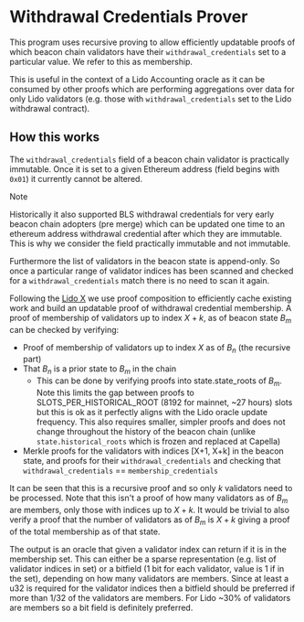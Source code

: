 # Withdrawal Credentials Prover

This program uses recursive proving to allow efficiently updatable proofs of which beacon chain validators have their `withdrawal_credentials` set to a particular value. We refer to this as membership.

This is useful in the context of a Lido Accounting oracle as it can be consumed by other proofs which are performing aggregations over data for only Lido validators (e.g. those with `withdrawal_credentials` set to the Lido withdrawal contract).

## How this works

The `withdrawal_credentials` field of a beacon chain validator is practically immutable. Once it is set to a given Ethereum address (field begins with `0x01`) it currently cannot be altered.

> [!note]
> Historically it also supported BLS withdrawal credentials for very early beacon chain adopters (pre merge) which can be updated one time to an ethereum address withdrawal credential after which they are immutable. This is why we consider the field practically immutable and not immutable.

Furthermore the list of validators in the beacon state is append-only. So once a particular range of validator indices has been scanned and checked for a `withdrawal_credentials` match there is no need to scan it again.

Following the [Lido X](https://github.com/succinctlabs/lidox) we use proof composition to efficiently cache existing work and build an updatable proof of withdrawal credential membership. A proof of membership of validators up to index $X+k$, as of beacon state $B_m$ can be checked by verifying:

- Proof of membership of validators up to index $X$ as of $B_n$ (the recursive part)
- That $B_n$ is a prior state to $B_m$ in the chain
    - This can be done by verifying proofs into state.state_roots of $B_m$. Note this limits the gap between proofs to SLOTS_PER_HISTORICAL_ROOT (8192 for mainnet, ~27 hours) slots but this is ok as it perfectly aligns with the Lido oracle update frequency. This also requires smaller, simpler proofs and does not change throughout the history of the beacon chain (unlike `state.historical_roots` which is frozen and replaced at Capella)
- Merkle proofs for the validators with indices [X+1, X+k] in the beacon state, and proofs for their `withdrawal_credentials` and checking that `withdrawal_credentials` == `membership_credentials`

It can be seen that this is a recursive proof and so only $k$ validators need to be processed. Note that this isn't a proof of how many validators as of $B_m$ are members, only those with indices up to $X+k$. It would be trivial to also verify a proof that the number of validators as of $B_m$ is $X+k$ giving a proof of the total membership as of that state.

The output is an oracle that given a validator index can return if it is in the membership set. This can either be a sparse representation (e.g. list of validator indices in set) or a bitfield (1 bit for each validator, value is 1 if in the set), depending on how many validators are members. Since at least a u32 is required for the validator indices then a bitfield should be preferred if more than 1/32 of the validators are members. For Lido ~30% of validators are members so a bit field is definitely preferred.

